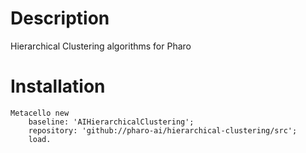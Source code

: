 # Description

Hierarchical Clustering algorithms for Pharo

# Installation

```smalltalk
Metacello new
	baseline: 'AIHierarchicalClustering';
	repository: 'github://pharo-ai/hierarchical-clustering/src';
	load.
```
